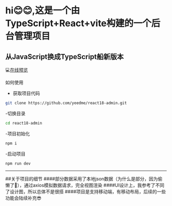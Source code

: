 # hi😊😊,这是一个由TypeScript+React+vite构建的一个后台管理项目
## 从JavaScript换成TypeScript船新版本

💻︎<a href="https://yeedme.github.io/login">在线预览</a>


如何使用
- 获取项目代码

```bash
git clone https://github.com/yeedme/react18-admin.git
```

 -切换目录

```bash
cd react18-admin
```
-项目初始化
```bash
npm i 
```
-启动项目
```bash
npm run dev
```
-----
##关于项目的细节
####部分数据采用了本地json数据（为什么是部分，因为偷懒了🤣），通过axios模拟数据请求，完全视图渲染
####UI设计上，我参考了不同了设计图，所以总体不是很搭
####项目是支持移动端，有移动布局，后续的一些功能会陆续补充😎
